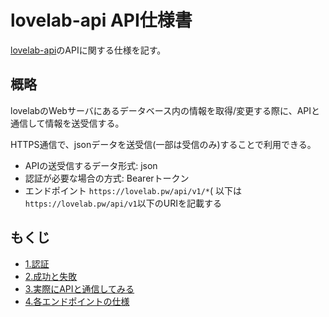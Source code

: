 # lovelab-api API仕様書

[lovelab-api](https://github.com/basd4g/lovelab-api)のAPIに関する仕様を記す。

## 概略

lovelabのWebサーバにあるデータベース内の情報を取得/変更する際に、APIと通信して情報を送受信する。

HTTPS通信で、jsonデータを送受信(一部は受信のみ)することで利用できる。

- APIの送受信するデータ形式: json
- 認証が必要な場合の方式: Bearerトークン
- エンドポイント `https://lovelab.pw/api/v1/*`( 以下は`https://lovelab.pw/api/v1`以下のURIを記載する

## もくじ

- [1.認証](auth.md)
- [2.成功と失敗](successAndFail.md)
- [3.実際にAPIと通信してみる](try.md)
- [4.各エンドポイントの仕様](detail/index.md)

